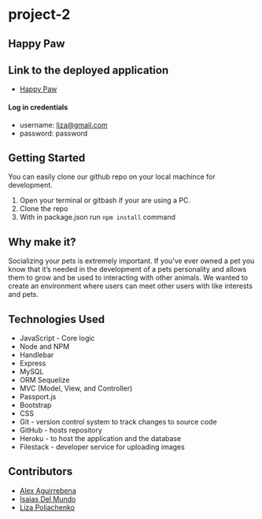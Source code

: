 # project-2

## Happy Paw
## Link to the deployed application
-   [Happy Paw](https://happypaw.herokuapp.com/)
#### Log in credentials 
- username: liza@gmail.com
- password: password
## Getting Started 
You can easily clone our github repo on your local machince for development. 
1. Open your terminal or gitbash if your are using a PC.
2. Clone the repo
3. With in package.json run `npm install` command
## Why make it?
Socializing your pets is extremely important. If you’ve ever owned a pet you know that it’s needed in the development of a pets personality and allows them to grow and be used to interacting with other animals. 
We wanted to create an environment where users can meet other users with like interests and pets.
## Technologies Used
- JavaScript - Core logic
- Node and NPM
- Handlebar
- Express
- MySQL
- ORM Sequelize
- MVC (Model, View, and Controller)
- Passport.js
- Bootstrap
- CSS
- Git - version control system to track changes to source code
- GitHub - hosts repository
- Heroku - to host the application and the database
- Filestack - developer service for uploading images
## Contributors
- [Alex Aguirrebena](https://github.com/Anotherarod)
- [Isaias Del Mundo](https://github.com/idelmundo)
- [Liza Poliachenko](https://github.com/liza-p)
